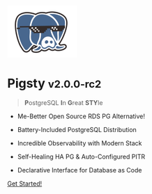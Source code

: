 ![logo](icon.svg)

# Pigsty <small>v2.0.0-rc2</small>

> <b>P</b>ostgreSQL <b>I</b>n <b>G</b>reat <b>STY</b>le</b>

- Me-Better Open Source RDS PG Alternative!

- Battery-Included PostgreSQL Distribution

- Incredible Observability with Modern Stack

- Self-Healing HA PG & Auto-Configured PITR 

- Declarative Interface for Database as Code 


[Get Started!](#pigsty)